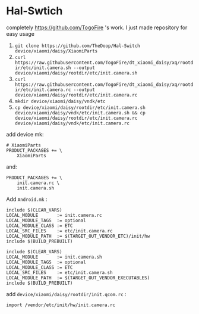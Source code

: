 # Hal-Swtich

completely https://github.com/TogoFire 's work. I just made repository for easy usage 

1. `git clone https://github.com/TheDoop/Hal-Switch device/xiaomi/daisy/XiaomiParts`
2. `curl https://raw.githubusercontent.com/TogoFire/dt_xiaomi_daisy/xq/rootdir/etc/init.camera.sh --output device/xiaomi/daisy/rootdir/etc/init.camera.sh`
3. `curl https://raw.githubusercontent.com/TogoFire/dt_xiaomi_daisy/xq/rootdir/etc/init.camera.rc --output device/xiaomi/daisy/rootdir/etc/init.camera.rc`
4. `mkdir device/xiaomi/daisy/vndk/etc`
5. `cp device/xiaomi/daisy/rootdir/etc/init.camera.sh device/xiaomi/daisy/vndk/etc/init.camera.sh && cp device/xiaomi/daisy/rootdir/etc/init.camera.rc device/xiaomi/daisy/vndk/etc/init.camera.rc`

add device mk:
```
# XiaomiParts
PRODUCT_PACKAGES += \
    XiaomiParts
```
and:
```
PRODUCT_PACKAGES += \
    init.camera.rc \
    init.camera.sh
```

Add `Android.mk` :
```
include $(CLEAR_VARS)
LOCAL_MODULE       := init.camera.rc
LOCAL_MODULE_TAGS  := optional
LOCAL_MODULE_CLASS := ETC
LOCAL_SRC_FILES    := etc/init.camera.rc
LOCAL_MODULE_PATH  := $(TARGET_OUT_VENDOR_ETC)/init/hw
include $(BUILD_PREBUILT)

include $(CLEAR_VARS)
LOCAL_MODULE       := init.camera.sh
LOCAL_MODULE_TAGS  := optional
LOCAL_MODULE_CLASS := ETC
LOCAL_SRC_FILES    := etc/init.camera.sh
LOCAL_MODULE_PATH  := $(TARGET_OUT_VENDOR_EXECUTABLES)
include $(BUILD_PREBUILT)
```
add `device/xiaomi/daisy/rootdir/init.qcom.rc` :
```
import /vendor/etc/init/hw/init.camera.rc
```
